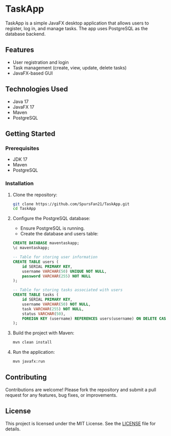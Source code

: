 # TaskApp

TaskApp is a simple JavaFX desktop application that allows users to register, log in, and manage tasks. The app uses PostgreSQL as the database backend.

## Features

- User registration and login
- Task management (create, view, update, delete tasks)
- JavaFX-based GUI

## Technologies Used

- Java 17
- JavaFX 17
- Maven
- PostgreSQL

## Getting Started

### Prerequisites

- JDK 17
- Maven
- PostgreSQL

### Installation

1. Clone the repository:

    ```bash
    git clone https://github.com/SpursFan21/TaskApp.git
    cd TaskApp
    ```

2. Configure the PostgreSQL database:

    - Ensure PostgreSQL is running.
    - Create the database and users table:
    
    ```sql
    CREATE DATABASE maventaskapp;
    \c maventaskapp;
    
    -- Table for storing user information
    CREATE TABLE users (
        id SERIAL PRIMARY KEY,
        username VARCHAR(50) UNIQUE NOT NULL,
        password VARCHAR(255) NOT NULL
    );
    
    -- Table for storing tasks associated with users
    CREATE TABLE tasks (
        id SERIAL PRIMARY KEY,
        username VARCHAR(50) NOT NULL,
        task VARCHAR(255) NOT NULL,
        status VARCHAR(50),
        FOREIGN KEY (username) REFERENCES users(username) ON DELETE CASCADE
    );

    ```

3. Build the project with Maven:

    ```bash
    mvn clean install
    ```

4. Run the application:

    ```bash
    mvn javafx:run
    ```

## Contributing

Contributions are welcome! Please fork the repository and submit a pull request for any features, bug fixes, or improvements.

## License

This project is licensed under the MIT License. See the [LICENSE](LICENSE) file for details.
